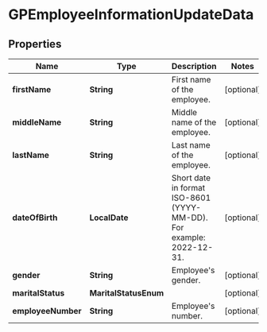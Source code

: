 

# GPEmployeeInformationUpdateData


## Properties

| Name | Type | Description | Notes |
|------------ | ------------- | ------------- | -------------|
|**firstName** | **String** | First name of the employee. |  [optional] |
|**middleName** | **String** | Middle name of the employee. |  [optional] |
|**lastName** | **String** | Last name of the employee. |  [optional] |
|**dateOfBirth** | **LocalDate** | Short date in format ISO-8601 (YYYY-MM-DD). For example: 2022-12-31. |  [optional] |
|**gender** | **String** | Employee&#39;s gender. |  [optional] |
|**maritalStatus** | **MaritalStatusEnum** |  |  [optional] |
|**employeeNumber** | **String** | Employee&#39;s number. |  [optional] |



